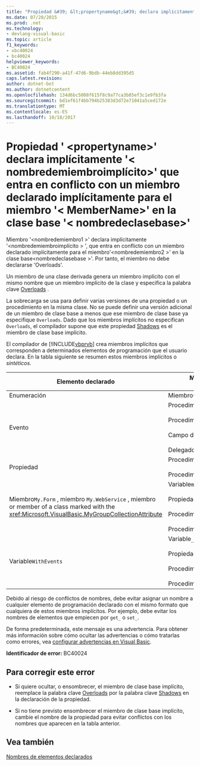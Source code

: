 ```yaml
---
title: "Propiedad &#39; &lt;propertyname&gt;&#39; declara implícitamente &#39;&lt; nombredemiembroimplícito&gt;&#39; que entra en conflicto con un miembro declarado implícitamente para el miembro &#39;&lt; MemberName&gt;&#39; en la clase base &#39;&lt; nombredeclasebase&gt;&#39;"
ms.date: 07/20/2015
ms.prod: .net
ms.technology:
- devlang-visual-basic
ms.topic: article
f1_keywords:
- vbc40024
- bc40024
helpviewer_keywords:
- BC40024
ms.assetid: fab4f290-a41f-47d6-9bdb-44eb8dd395d5
caps.latest.revision: 
author: dotnet-bot
ms.author: dotnetcontent
ms.openlocfilehash: 134d6bc5008f615f8c9a77ca3b85ef3c1e9fb3fa
ms.sourcegitcommit: bd1ef61f4bb794b25383d3d72e71041a5ced172e
ms.translationtype: MT
ms.contentlocale: es-ES
ms.lasthandoff: 10/18/2017
---
```

# <a name="property-39ltpropertynamegt39-implicitly-declares-39ltimplicitmembernamegt39-which-conflicts-with-a-member-implicitly-declared-for-member-39ltmembernamegt39-in-the-base-class-39ltbaseclassnamegt39"></a>Propiedad &#39; &lt;propertyname&gt;&#39; declara implícitamente &#39;&lt; nombredemiembroimplícito&gt;&#39; que entra en conflicto con un miembro declarado implícitamente para el miembro &#39;&lt; MemberName&gt;&#39; en la clase base &#39;&lt; nombredeclasebase&gt;&#39;
Miembro '\<nombredemiembro1 >' declara implícitamente '\<nombredemiembroimplícito > ', que entra en conflicto con un miembro declarado implícitamente para el miembro'\<nombredemiembro2 >' en la clase base\<nombredeclasebase >'. Por tanto, el miembro no debe declararse 'Overloads'.  
  
 Un miembro de una clase derivada genera un miembro implícito con el mismo nombre que un miembro implícito de la clase y especifica la palabra clave [Overloads](../../visual-basic/language-reference/modifiers/overloads.md) .  
  
 La sobrecarga se usa para definir varias versiones de una propiedad o un procedimiento en la misma clase. No se puede definir una versión adicional de un miembro de clase base a menos que ese miembro de clase base ya especifique `Overloads`. Dado que los miembros implícitos no especifican `Overloads`, el compilador supone que este propiedad [Shadows](../../visual-basic/language-reference/modifiers/shadows.md) es el miembro de clase base implícito.  
  
 El compilador de [!INCLUDE[vbprvb](~/includes/vbprvb-md.md)] crea miembros implícitos que corresponden a determinados elementos de programación que el usuario declara. En la tabla siguiente se resumen estos miembros implícitos o *sintéticos*.  
  
|Elemento declarado|Miembros creados implícitamente|  
|----------------------|--------------------------------|  
|Enumeración|Miembro`value__` |  
|Evento|Procedimiento`add_<eventname>` <br /><br /> Procedimiento`remove_<eventname>` <br /><br /> Campo de`<eventname>Event` <br /><br /> Delegado`<eventname>EventHandler` |  
|Propiedad|Procedimiento`get_<propertyname>` <br /><br /> Procedimiento`set_<propertyname>` |  
|Miembro`My.Form` , miembro `My.WebService` , miembro or member of a class marked with the <xref:Microsoft.VisualBasic.MyGroupCollectionAttribute> |Variable`m_<variablename>` `Static` <br /><br /> Propiedad`<variablename>` <br /><br /> Procedimiento`get_<variablename>` <br /><br /> Procedimiento`set_<variablename>` |  
|Variable`WithEvents` |Variable`_<variablename>` <br /><br /> Propiedad`<variablename>` <br /><br /> Procedimiento`get_<variablename>` <br /><br /> Procedimiento`set_<variablename>` |  
  
 Debido al riesgo de conflictos de nombres, debe evitar asignar un nombre a cualquier elemento de programación declarado con el mismo formato que cualquiera de estos miembros implícitos. Por ejemplo, debe evitar los nombres de elementos que empiecen por `get_` o `set_`.  
  
 De forma predeterminada, este mensaje es una advertencia. Para obtener más información sobre cómo ocultar las advertencias o cómo tratarlas como errores, vea [configurar advertencias en Visual Basic](/visualstudio/ide/configuring-warnings-in-visual-basic).  
  
 **Identificador de error:** BC40024  
  
## <a name="to-correct-this-error"></a>Para corregir este error  
  
-   Si quiere ocultar, o ensombrecer, el miembro de clase base implícito, reemplace la palabra clave [Overloads](../../visual-basic/language-reference/modifiers/overloads.md) por la palabra clave [Shadows](../../visual-basic/language-reference/modifiers/shadows.md) en la declaración de la propiedad.  
  
-   Si no tiene previsto ensombrecer el miembro de clase base implícito, cambie el nombre de la propiedad para evitar conflictos con los nombres que aparecen en la tabla anterior.  
  
## <a name="see-also"></a>Vea también  
 [Nombres de elementos declarados](../../visual-basic/programming-guide/language-features/declared-elements/declared-element-names.md)
